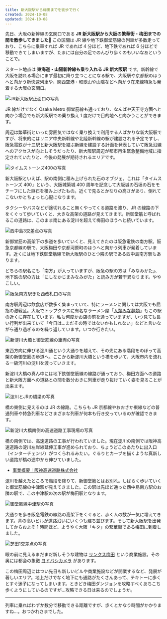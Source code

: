 ```yaml
---
title: 新大阪駅から梅田までを徒歩で行く
created: 2024-10-08
updated: 2024-10-08
---
```


先日、大阪の新幹線の玄関口である **JR 新大阪駅から大阪の繁華街・梅田までの間を散歩してきました🚶** この区間は JR 線や地下鉄御堂筋線の列車が多数走っており、こちらに乗車すれば JR であれば 4 分ほど、地下鉄であれば 6 分ほどで移動できてしまいますが、たまには自分の足でのんびり歩くのもいいなあということで。

スタート地点は **東海道・山陽新幹線も乗り入れる JR 新大阪駅** です。新幹線で大阪を訪れる場合にまず最初に降り立つことになる駅で、大阪駅や京都駅のほうへと向かう新快速列車や、関西空港・和歌山や山陰などへ向かう在来線特急も発着する大阪の玄関口。

![JR新大阪駅正面口の写真](2745683d-5d3f-4674-9c43-40efaf04c600)

JR 線だけでなく Osaka Metro 御堂筋線も通っており、なんばや天王寺方面へと向かう場合でも新大阪駅での乗り換え 1 度だけで目的地へと向かうことができます。

周辺は繁華街といった雰囲気ではなく乗り換えで利用する人ばかりな新大阪駅ですが、将来的にはリニア中央新幹線や北陸新幹線の駅が建設される予定ですし、阪急電鉄が十三駅と新大阪駅を結ぶ新線を建設する計画を発表していて阪急沿線へのアクセスが向上しそうだったり、新大阪駅周辺が都市再生緊急整備地域に指定されていたりと、今後の発展が期待されるエリアです。

![タイムストーンズ400の写真](cdcbd144-02d9-4783-efcd-b1c14a2db500)

新大阪駅といえば、駅の南側に積み上げられた石のオブジェ。これは「タイムストーンズ 400」という、大阪城築城 400 周年を記念して大阪城の石垣の石をモチーフにした巨石を積み上げたもの。近くで見るとかなりの高さがあり、倒れてこないかとちょっと心配になります。

タクシーやバスなどが途切れること無くやってくる道路を渡り、JR の線路の下をくぐって歩いていくと、大きな高架の道路が見えてきます。新御堂筋と呼ばれるこの道路は、このまま南にある淀川を超えて梅田のほうへと続いています。

![西中島3交差点の写真](07786d18-19eb-40ab-e015-b878e09c1100)

新御堂筋の高架下の歩道を歩いていくと、見えてきたのは阪急電鉄の南方駅。阪急京都線の駅で、大阪梅田や京都河原町のほうへと向かう列車が発着しています。近くには地下鉄御堂筋線で新大阪駅のひとつ隣の駅である西中島南方駅もあります。

どちらの駅名にも「南方」が入っていますが、阪急の駅の方は「みなみかた」、地下鉄の駅の方は「にしなかじまみなみがた」と読み方が若干異なります。ややこしい。

![阪急南方駅きた西改札口の写真](c4f29799-dc13-46e2-5808-3089f87aa900)

南方駅周辺は飲食店が数多く集まっていて、特にラーメンに関しては大阪でも屈指の激戦区。大阪でトップクラスに有名なラーメン屋「[人類みな麺類](https://www.jinrui-minamenrui.com/)」もこの駅の近くに存在しています。私も何度かお店の前を通っていますが、いつ見ても長い行列が出来ていて「今日は…まだその時ではないかもしれない」などと言いながら通り過ぎるのを繰り返しています。いつか行きたい。

![新淀川大橋と御堂筋線の車両の写真](eea420e6-7137-4ec8-d5e2-d411b130ba00)

東西方向に伸びる淀川通という大通りを越えて、その先にある階段をのぼって高架の新御堂筋の歩道へ。ここから新淀川大橋という橋を歩いて、大阪市内を流れる一級河川の淀川を渡っていきます。

新淀川大橋の真ん中には地下鉄御堂筋線の線路が通っており、梅田方面への道路と新大阪方面への道路との間を数分おきに列車が走り抜けていく姿を見ることが出来ます。

![淀川とJRの橋梁の写真](3a3291fa-4745-4e33-c67f-943b86f55900)

橋の東側に見えるのは JR の線路。こちらも JR 京都線やおおさか東線などの普通列車や特急列車などさまざまな列車が何本も行き交っているのが確認できます。

![新淀川大橋南側の高速道路工事現場の写真](7de148dd-3495-4e25-a2c8-1dd6cc1a4500)

橋の南側では、高速道路の工事が行われていました。現在淀川の南側では阪神高速道路の淀川左岸線延伸工事が進められており、ちょうどこのあたりに出入口（インターチェンジ）がつくられるみたい。ぐるりとカーブを描くような真新しい道路が橋の途中から伸びていました。

- [事業概要｜阪神高速道路株式会社](https://www.hanshin-exp.co.jp/company/torikumi/useful/y_enshin-second/smooth.html)

淀川を越えたところで階段を降りて、新御堂筋とはお別れ。しばらく歩いていくと御堂筋線の中津駅が見えてきました。この駅は先ほど通った西中島南方駅のお隣の駅で、この中津駅の次の駅が梅田駅となります。

![御堂筋線中津駅の写真](fee043b6-7c11-4699-225a-d024313ebb00)

大通りを歩き阪急電鉄の線路の高架下をくぐると、歩く人の数が一気に増えてきます。背の高いビルが道路沿いにいくつも建ち並びます。そして新大阪駅を出発してからおよそ 1 時間ほど、ようやく大阪「キタ」の繁華街である梅田に到着しました。

![芝田1交差点の写真](ae38c6e6-b65f-4413-6abe-9b57cb9b3600)

眼の前に見えるまだまだ新しそうな建物は [リンクス梅田](https://links-umeda.jp/) という商業施設。その奥には都会の象徴 [ヨドバシカメラ](https://www.yodobashi.com/ec/store/0081/) があります。

この梅田周辺にはつい先日も新しいビルや商業施設などが開業するなど、発展が著しいエリア。地上だけでなく地下にも通路がたくさんあって、テキトーに歩くとすぐ迷子になってしまいます。ときどき梅田ダンジョンを攻略すべくあちこち歩くようにしているのですが…攻略できる日は来るのでしょうか。

---

列車に乗ればわずか数分で移動できる距離ですが、歩くとかなり時間がかかりますね…。おつかれさまでした。
